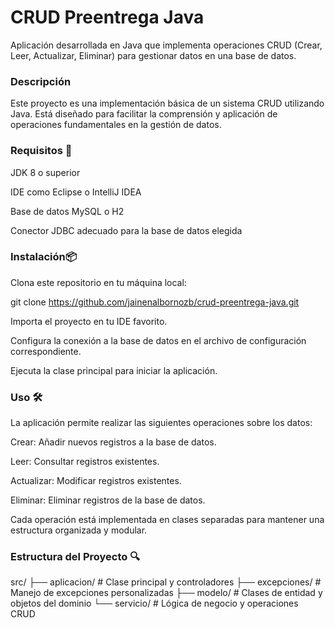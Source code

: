 # CRUD Preentrega Java

Aplicación desarrollada en Java que implementa operaciones CRUD (Crear, Leer, Actualizar, Eliminar) para gestionar datos en una base de datos.

### Descripción

Este proyecto es una implementación básica de un sistema CRUD utilizando Java. Está diseñado para facilitar la comprensión y aplicación de operaciones fundamentales en la gestión de datos.

### Requisitos 🚀

JDK 8 o superior

IDE como Eclipse o IntelliJ IDEA

Base de datos MySQL o H2

Conector JDBC adecuado para la base de datos elegida

### Instalación📦

Clona este repositorio en tu máquina local:

git clone https://github.com/jainenalbornozb/crud-preentrega-java.git


Importa el proyecto en tu IDE favorito.

Configura la conexión a la base de datos en el archivo de configuración correspondiente.

Ejecuta la clase principal para iniciar la aplicación.

### Uso 🛠️ 

La aplicación permite realizar las siguientes operaciones sobre los datos:

Crear: Añadir nuevos registros a la base de datos.

Leer: Consultar registros existentes.

Actualizar: Modificar registros existentes.

Eliminar: Eliminar registros de la base de datos.

Cada operación está implementada en clases separadas para mantener una estructura organizada y modular.

###  Estructura del Proyecto 🔍
src/
├── aplicacion/   # Clase principal y controladores
├── excepciones/  # Manejo de excepciones personalizadas
├── modelo/       # Clases de entidad y objetos del dominio
└── servicio/     # Lógica de negocio y operaciones CRUD

